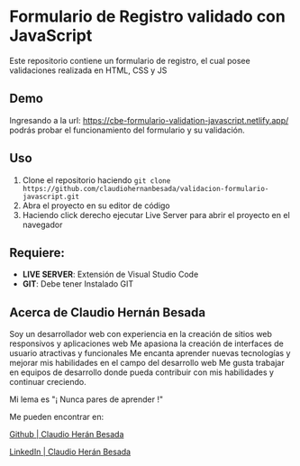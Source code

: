 # Formulario de Registro validado con JavaScript
Este repositorio contiene un formulario de registro, el cual posee validaciones realizada en HTML, CSS y JS

## Demo
Ingresando a la url: https://cbe-formulario-validation-javascript.netlify.app/ podrás probar el funcionamiento del formulario y su validación.

## Uso

1.  Clone el repositorio haciendo `git clone https://github.com/claudiohernanbesada/validacion-formulario-javascript.git`
2.  Abra el proyecto en su editor de código
3.  Haciendo click derecho ejecutar Live Server para abrir el proyecto en el navegador

## Requiere:

-   **LIVE SERVER**: Extensión de Visual Studio Code
-   **GIT**: Debe tener Instalado GIT

## Acerca de Claudio Hernán Besada
Soy un desarrollador web con experiencia en la creación de sitios web responsivos y aplicaciones web
Me apasiona la creación de interfaces de usuario atractivas y funcionales
Me encanta aprender nuevas tecnologías y mejorar mis habilidades en el campo del desarrollo web
Me gusta trabajar en equipos de desarrollo donde pueda contribuir con mis habilidades y continuar creciendo.

Mi lema es "¡ Nunca pares de aprender !"


Me pueden encontrar en:

[Github | Claudio Herán Besada](https://github.com/claudiohernanbesada)

[LinkedIn | Claudio Herán Besada](https://www.linkedin.com/in/claudiohernanbesada/)